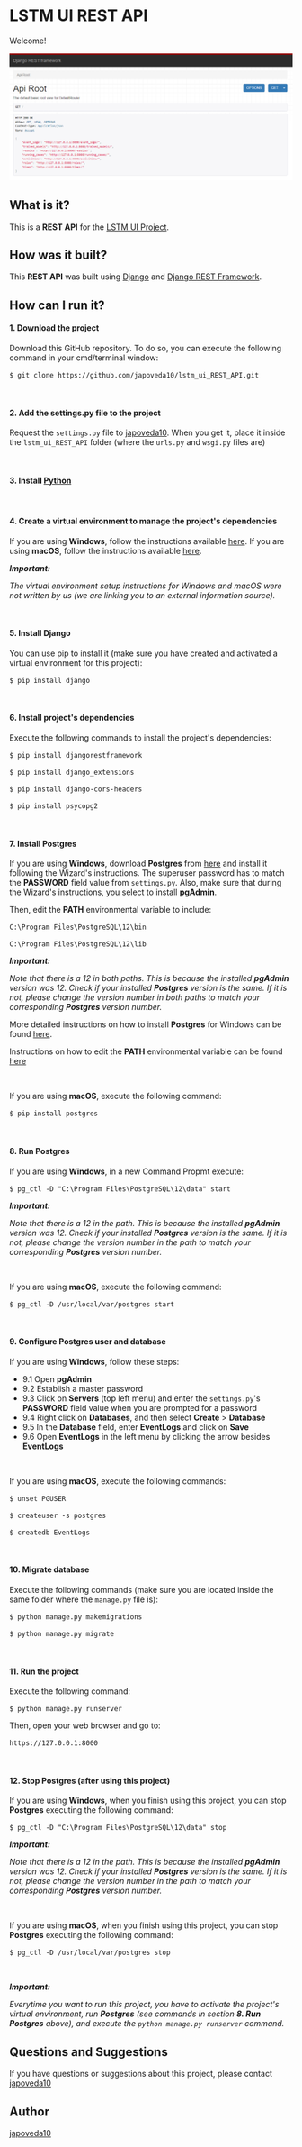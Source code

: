# LSTM UI REST API

Welcome! 

![Django REST Framework Browsable API](https://raw.githubusercontent.com/japoveda10/lstm_ui_REST_API/master/lstm_ui_REST_API/IMAGE.PNG)

## What is it?

This is a **REST API** for the [LSTM UI Project](https://github.com/japoveda10/lstm_ui_vuejs).

## How was it built?

This **REST API** was built using [Django](https://www.djangoproject.com/) and [Django REST Framework](https://www.django-rest-framework.org/).

## How can I run it?

#### 1. Download the project

Download this GitHub repository. To do so, you can execute the following command in your cmd/terminal window:

   ```
   $ git clone https://github.com/japoveda10/lstm_ui_REST_API.git
   ```

<br />

#### 2. Add the settings.py file to the project
   
Request the `settings.py` file to [japoveda10](https://github.com/japoveda10). When you get it, place it inside the     `lstm_ui_REST_API` folder (where the `urls.py` and `wsgi.py` files are)

<br />

#### 3. Install [Python](https://www.python.org/downloads/)

<br />

#### 4. Create a virtual environment to manage the project's dependencies

If you are using **Windows**, follow the instructions available [here](https://programwithus.com/learn-to-code/Pip-and-virtualenv-on-Windows/). If you are using **macOS**, follow the instructions available [here](https://sourabhbajaj.com/mac-setup/Python/virtualenv.html). 

***Important:***

*The virtual environment setup instructions for Windows and macOS were not written by us (we are linking you to an external information source).*

<br />

#### 5. Install Django

You can use pip to install it (make sure you have created and activated a virtual environment for this project):

   ```
   $ pip install django
   ```

<br />

#### 6. Install project's dependencies

Execute the following commands to install the project's dependencies:

   ```
   $ pip install djangorestframework
   ```
   
   ```
   $ pip install django_extensions
   ```
   
   ```
   $ pip install django-cors-headers
   ```
   
   ```
   $ pip install psycopg2
   ```

<br />

#### 7. Install Postgres

If you are using **Windows**, download **Postgres** from [here](https://www.postgresql.org/) and install it following the Wizard's instructions. The superuser password has to match the **PASSWORD** field value from `settings.py`. Also, make sure that during the Wizard's instructions, you select to install **pgAdmin**. 

Then, edit the **PATH** environmental variable to include:
   
   ```
   C:\Program Files\PostgreSQL\12\bin
   ```
   
   ```
   C:\Program Files\PostgreSQL\12\lib
   ```
 
***Important:***

*Note that there is a 12 in both paths. This is because the installed **pgAdmin** version was 12. Check if your installed **Postgres** version is the same. If it is not, please change the version number in both paths to match your corresponding **Postgres** version number.*
 
More detailed instructions on how to install **Postgres** for Windows can be found [here](https://www.postgresqltutorial.com/install-postgresql/).

Instructions on how to edit the **PATH** environmental variable can be found [here](https://sqlbackupandftp.com/blog/setting-windows-path-for-postgres-tools)

<br />

If you are using **macOS**, execute the following command:

   ```
   $ pip install postgres
   ```

<br />

#### 8. Run Postgres

If you are using **Windows**, in a new Command Propmt execute:
   
   ```
   $ pg_ctl -D "C:\Program Files\PostgreSQL\12\data" start
   ```

***Important:***

*Note that there is a 12 in the path. This is because the installed **pgAdmin** version was 12. Check if your installed **Postgres** version is the same. If it is not, please change the version number in the path to match your corresponding **Postgres** version number.*

<br />

If you are using **macOS**, execute the following command:
   
   ```
   $ pg_ctl -D /usr/local/var/postgres start
   ```

<br />

#### 9. Configure Postgres user and database

If you are using **Windows**, follow these steps:

- 9.1 Open **pgAdmin**
- 9.2 Establish a master password
- 9.3 Click on **Servers** (top left menu) and enter the `settings.py`'s **PASSWORD** field value when you are prompted for a password
- 9.4 Right click on **Databases**, and then select **Create** > **Database**
- 9.5 In the **Database** field, enter **EventLogs** and click on **Save**
- 9.6 Open **EventLogs** in the left menu by clicking the arrow besides **EventLogs**

<br />

If you are using **macOS**, execute the following commands:

   ```
   $ unset PGUSER
   ```
   
   ```
   $ createuser -s postgres
   ```
   
   ```
   $ createdb EventLogs
   ```

<br />

#### 10. Migrate database

Execute the following commands (make sure you are located inside the same folder where the `manage.py` file is):
   
   ```
   $ python manage.py makemigrations
   ```
   
   ```
   $ python manage.py migrate
   ```

<br />

#### 11. Run the project

Execute the following command:

   ```
   $ python manage.py runserver
   ```
   
Then, open your web browser and go to:

   ```
   https://127.0.0.1:8000
   ```

<br />

#### 12. Stop Postgres (after using this project)

If you are using **Windows**, when you finish using this project, you can stop **Postgres** executing the following command:

   ```
   $ pg_ctl -D "C:\Program Files\PostgreSQL\12\data" stop
   ```

***Important:***

*Note that there is a 12 in the path. This is because the installed **pgAdmin** version was 12. Check if your installed **Postgres** version is the same. If it is not, please change the version number in the path to match your corresponding **Postgres** version number.*

<br />

If you are using **macOS**, when you finish using this project, you can stop **Postgres** executing the following command:

   ```
   $ pg_ctl -D /usr/local/var/postgres stop
   ```

<br />

***Important:***

*Everytime you want to run this project, you have to activate the project's virtual environment, run **Postgres** (see commands in section **8. Run Postgres** above), and execute the `python manage.py runserver` command.*

## Questions and Suggestions

If you have questions or suggestions about this project, please contact [japoveda10](https://github.com/japoveda10)

## Author

[japoveda10](https://github.com/japoveda10)
